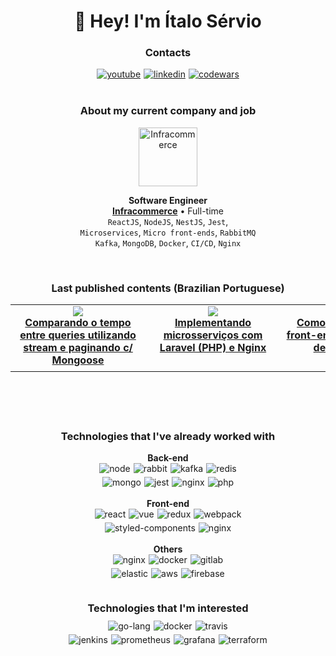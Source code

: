 <h1 align="center">
👋 Hey! I'm Ítalo Sérvio
</h1>
<h3 align="center">
  Contacts
</h3>
<div align="center">
  <div style="display:flex; align-items:center; justify-content:center; gap:5px">
    <a href="https://www.youtube.com/c/italoservio">
      <img src="https://img.shields.io/badge/YouTube-%23FF0000.svg?style=for-the-badge&logo=YouTube&logoColor=white"
        alt="youtube"/>
    </a>
    <a href="https://www.linkedin.com/in/italoservio/">
      <img src="https://img.shields.io/badge/linkedin-%230077B5.svg?style=for-the-badge&logo=linkedin&logoColor=white"
        alt="linkedin"/>
    </a>  
    <a href="https://www.codewars.com/users/italoservio">
      <img src="https://img.shields.io/badge/Codewars-B1361E?style=for-the-badge&logo=codewars"
        alt="codewars"/>
    </a>
  </div>
</div>
<br />
<h3 align="center">
  About my current company and job
</h3>
<div align="center">

[<img height="94px" width="94px" alt="Infracommerce" src="https://media-exp1.licdn.com/dms/image/C4D0BAQFKlwMBjnHYOw/company-logo_200_200/0/1644950051471?e=2147483647&v=beta&t=vaXvM9dHKD_oIMLpjz_hTPo0nU9g-wPAX5vc60DcdkA"/>](https://www.infracommerce.com.br/)

**Software Engineer** \
[**Infracommerce**](https://www.linkedin.com/company/infracommerce) • Full-time \
`ReactJS`, `NodeJS`, `NestJS`, `Jest`, \
`Microservices`, `Micro front-ends`, `RabbitMQ`\
`Kafka`, `MongoDB`, `Docker`, `CI/CD`, `Nginx`
</div>
<br/>
<h3 align="center">
  Last published contents (Brazilian Portuguese)
</h3>
<table align="center" border="0">
<tbody>
	<tr style="display:flex;" align="center">
  <td height="100px" width="200px">
      <a href="https://www.youtube.com/watch?v=3UolqJUeAcY&t=35s">
        <img src="https://i.ytimg.com/vi/3UolqJUeAcY/hqdefault.jpg?sqp=-oaymwEcCPYBEIoBSFXyq4qpAw4IARUAAIhCGAFwAcABBg==&rs=AOn4CLCowRPfuR9LTeinvx-uo0A8zikFAg" />
      </a>
      <br />
      <b>
        <a href="https://www.youtube.com/watch?v=3UolqJUeAcY&t=35s">
        Comparando o tempo entre queries utilizando stream e paginando c/ Mongoose
        </a>
      </b>
    </td>
		<td height="100px" width="200px">
      <a href="https://www.youtube.com/watch?v=FmOsD3BCZeY&t=680s">
        <img src="https://i.ytimg.com/vi/FmOsD3BCZeY/hqdefault.jpg?sqp=-oaymwEcCPYBEIoBSFXyq4qpAw4IARUAAIhCGAFwAcABBg==&rs=AOn4CLCzd7Wu2WjDOPIZ3wZSIv3N8c8GZQ" />
      </a>
      <br />
      <b>
        <a href="https://www.youtube.com/watch?v=FmOsD3BCZeY&t=680s">
        Implementando microsserviços com Laravel (PHP) e Nginx
        </a>
      </b>
    </td>
		<td height="100px" width="200px">
      <a href="https://www.youtube.com/watch?v=FmOsD3BCZeY&t=680s">
        <img src="https://i.ytimg.com/vi/hQi4xva1bCQ/hqdefault.jpg?sqp=-oaymwEcCPYBEIoBSFXyq4qpAw4IARUAAIhCGAFwAcABBg==&rs=AOn4CLDfirtk78nx9MYz27i8BSh6Lf9z7A" />
      </a>
      <br />
      <b>
        <a href="https://www.youtube.com/watch?v=FmOsD3BCZeY&t=680s">
        Como criar um micro front-end e compartilhar dependências
        </a>
      </b>
    </td>
	</tr>
</tbody>
</table>
<br />
<h3 align="center" style="margin-top:60px">
  Technologies that I've already worked with
</h3>
<div align="center">
  <b>Back-end</b>
  <br />
  
  <div style="display:flex; align-items:center; justify-content:center; gap:5px">    
    <img src="https://img.shields.io/badge/Node.js-43853D?style=for-the-badge&logo=node.js&logoColor=white"
      alt="node"/>
    <img src="https://img.shields.io/badge/rabbitmq-%23FF6600.svg?&style=for-the-badge&logo=rabbitmq&logoColor=white"
      alt="rabbit"/>
    <img src="https://img.shields.io/badge/Kafka-000?style=for-the-badge&logo=apachekafka" alt="kafka"/>
    <img src="https://img.shields.io/badge/redis-%23DD0031.svg?style=for-the-badge&logo=redis&logoColor=white" alt="redis"/>
  </div>

  <div style="display:flex; align-items:center; justify-content:center; gap:5px; margin-top: 5px">    
    <img src="https://img.shields.io/badge/MongoDB-4EA94B?style=for-the-badge&logo=mongodb&logoColor=white" alt="mongo"/>    
    <img src="https://img.shields.io/badge/-jest-%23C21325?style=for-the-badge&logo=jest&logoColor=white" alt="jest"/>
    <img src="https://img.shields.io/badge/microservices-%23f1413d.svg?style=for-the-badge"
    alt="nginx"/>
    <img src="https://img.shields.io/badge/PHP-777BB4?style=for-the-badge&logo=php&logoColor=white"
    alt="php"/>
  </div>
</div>
<br />
<div align="center">
  <b>Front-end</b>
  <br />
  <div style="display:flex; align-items:center; justify-content:center; gap:5px">    
    <img src="https://img.shields.io/badge/react-%2320232a.svg?style=for-the-badge&logo=react&logoColor=%2361DAFB"
      alt="react"/>
    <img src="https://img.shields.io/badge/vue-%2335495e.svg?style=for-the-badge&logo=vuedotjs&logoColor=%234FC08D"
      alt="vue"/>
    <img src="https://img.shields.io/badge/redux-%23593d88.svg?style=for-the-badge&logo=redux&logoColor=white" alt="redux"/>
    <img src="https://img.shields.io/badge/webpack-%238DD6F9.svg?style=for-the-badge&logo=webpack&logoColor=black" alt="webpack"/>    
  </div>
  <div style="display:flex; align-items:center; justify-content:center; gap:5px; margin-top: 5px">    
    <img src="https://img.shields.io/badge/-TestingLibrary-%23E33332?style=for-the-badge&logo=testing-library&logoColor=white"
    alt="styled-components"/>
    <img src="https://img.shields.io/badge/micro front--ends-%23f1413d.svg?style=for-the-badge"
    alt="nginx"/>
  </div>
</div>
<br />
<div align="center">
  <b>Others</b>
  <br />
  <div style="display:flex; align-items:center; justify-content:center; gap:5px">    
    <img src="https://img.shields.io/badge/nginx-%23009639.svg?style=for-the-badge&logo=nginx&logoColor=white"
    alt="nginx"/>
    <img src="https://img.shields.io/badge/docker-%230db7ed.svg?style=for-the-badge&logo=docker&logoColor=white"
      alt="docker"/>
    <img src="https://img.shields.io/badge/gitlab%20CI-%23181717.svg?style=for-the-badge&logo=gitlab&logoColor=white" alt="gitlab"/>    
  </div>
  <div style="display:flex; align-items:center; justify-content:center; gap:5px; margin-top: 5px">    
    <img src="https://img.shields.io/badge/-ElasticSearch-005571?style=for-the-badge&logo=elasticsearch" alt="elastic"/>
    <img src="https://img.shields.io/badge/AWS-%23FF9900.svg?style=for-the-badge&logo=amazon-aws&logoColor=white" alt="aws"/>
    <img src="https://img.shields.io/badge/firebase-%23039BE5.svg?style=for-the-badge&logo=firebase" alt="firebase"/>
  </div>
</div>
<br />
<h3 align="center" style="margin:20px 0 10px 0">
  Technologies that I'm interested
</h3>
<div align="center">
  <div style="display:flex; align-items:center; justify-content:center; gap:5px">    
    <img src="https://img.shields.io/badge/Go-00ADD8?style=for-the-badge&logo=go&logoColor=white"
      alt="go-lang"/>
    <img src="https://img.shields.io/badge/kubernetes-%23326ce5.svg?style=for-the-badge&logo=kubernetes&logoColor=white"
      alt="docker"/>
    <img src="https://img.shields.io/badge/travis%20ci-%232B2F33.svg?style=for-the-badge&logo=travis&logoColor=white" alt="travis"/>
    
  </div>
  <div style="display:flex; align-items:center; justify-content:center; gap:5px; margin-top: 5px">    
    <img src="https://img.shields.io/badge/jenkins-%232C5263.svg?style=for-the-badge&logo=jenkins&logoColor=white" alt="jenkins"/>
    <img src="https://img.shields.io/badge/Prometheus-E6522C?style=for-the-badge&logo=Prometheus&logoColor=white" alt="prometheus"/>
    <img src="https://img.shields.io/badge/grafana-%23F46800.svg?style=for-the-badge&logo=grafana&logoColor=white" alt="grafana"/>
    <img src="https://img.shields.io/badge/terraform-%235835CC.svg?style=for-the-badge&logo=terraform&logoColor=white" alt="terraform"/>
  </div>  
</div>
